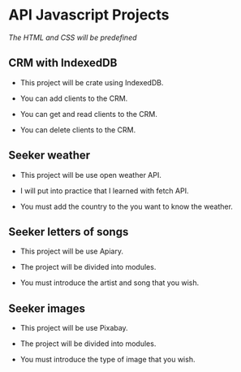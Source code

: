 # API Javascript Projects

_The HTML and CSS will be predefined_ 

## CRM with IndexedDB

* This project will be crate using IndexedDB.

* You can add clients to the CRM.

* You can get and read clients to the CRM.

* You can delete clients to the CRM.



## Seeker weather

* This project will be use open weather API.

* I will put into practice that I learned with fetch API.

* You must add the country to the you want to know the weather.



## Seeker letters of songs

* This project will be use Apiary.

* The project will be divided into modules.

* You must introduce the artist and song that you wish.



## Seeker images

* This project will be use Pixabay.

* The project will be divided into modules.

* You must introduce the type of image that you wish.